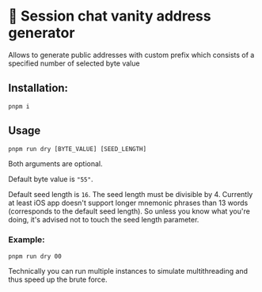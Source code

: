 # 💚 Session chat vanity address generator

Allows to generate public addresses with custom prefix which consists of a specified number of selected byte value

## Installation:

`pnpm i`

## Usage

`pnpm run dry [BYTE_VALUE] [SEED_LENGTH]`

Both arguments are optional.

Default byte value is `"55"`.

Default seed length is `16`. The seed length must be divisible by 4. Currently at least iOS app doesn't support longer mnemonic phrases than 13 words (corresponds to the default seed length). So unless you know what you're doing, it's advised not to touch the seed length parameter.

### Example:

`pnpm run dry 00`

Technically you can run multiple instances to simulate multithreading and thus speed up the brute force.
